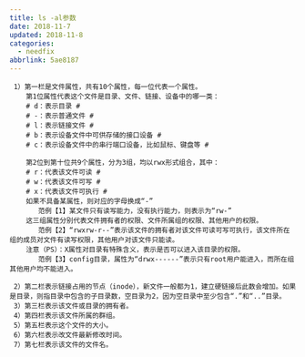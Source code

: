 ```yaml
---
title: ls -al参数
date: 2018-11-7
updated: 2018-11-8
categories:
  - needfix
abbrlink: 5ae8187
---
```

     1）第一栏是文件属性，共有10个属性，每一位代表一个属性。
        第1位属性代表这个文件是目录、文件、链接、设备中的哪一类：
        # d：表示目录 #
        # -：表示普通文件 #
        # l：表示链接文件 #
        # b：表示设备文件中可供存储的接口设备 #
        # c：表示设备文件中的串行端口设备，比如鼠标、键盘等 #

        第2位到第十位共9个属性，分为3组，均以rwx形式组合，其中：
        # r：代表该文件可读 #
        # w：代表该文件可写 #
        # x：代表该文件可执行 #
        如果不具备某属性，则对应的字母换成“-”
           范例【1】某文件只有读写能力，没有执行能力，则表示为“rw-”
        这三组属性分别代表文件拥有者的权限、文件所属组的权限、其他用户的权限。
           范例【2】“rwxrw-r--”表示该文件的拥有者对该文件可读可写可执行，该文件所在组的成员对文件有读写权限，其他用户对该文件只能读。
        注意（PS）：X属性对目录有特殊含义，表示是否可以进入该目录的权限。
           范例【3】config目录，属性为“drwx------”表示只有root用户能进入，而所在组其他用户均不能进入。
        
     2）第二栏表示链接占用的节点（inode），新文件一般都为1，建立硬链接后此数会增加。如果是目录，则指目录中包含的子目录数，空目录为2，因为空目录中至少包含“.”和“..”目录。
     3）第三栏表示该文件或目录的拥有者。
     4）第四栏表示该文件所属的群组。
     5）第五栏表示这个文件的大小。
     6）第六栏表示改文件最新修改时间。
     7）第七栏表示该文件的文件名。